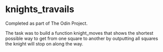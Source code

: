 # knights_travails

Completed as part of The Odin Project.

The task was to build a function knight_moves that shows the shortest possible way to get from one square to another by outputting all squares the knight will stop on along the way.
